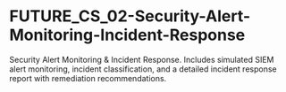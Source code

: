 # FUTURE_CS_02-Security-Alert-Monitoring-Incident-Response
Security Alert Monitoring &amp; Incident Response. Includes simulated SIEM alert monitoring, incident classification, and a detailed incident response report with remediation recommendations.
